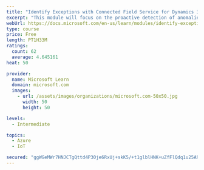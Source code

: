 ```yaml
---
title: "Identify Exceptions with Connected Field Service for Dynamics 365 and Azure IoT"
excerpt: "This module will focus on the proactive detection of anomalies in the IoT device telemetry.  Additionally, this module will cover the customization of the Connected Field Service components to handle different telemetry from the device and options for storing detail data for future analysis."
webUrl: https://docs.microsoft.com/en-us/learn/modules/identify-exceptions-with-connected-field-service/
type: course
price: Free
length: PT1H33M
ratings:
  count: 62
  average: 4.645161
heat: 50

provider:
  name: Microsoft Learn
  domain: microsoft.com
  images:
    - url: /assets/images/organizations/microsoft.com-50x50.jpg
      width: 50
      height: 50

levels:
  - Intermediate

topics:
  - Azure
  - IoT

secured: "ggWGeMWr7HNJCTgQttd4P30je6RxUj+skK5/+t1glblHNK+uZfFlQdq1u25A9FY6V7hsaiN3Rz5ikWj0P0kZzHN5ueND5ozvL/rNkIKEhiLpsKcaBwlww1a0kNQMxm7kYmHzt6IV0QDZVzh4cLEiZ7YIKMaiuAinZjt3f4wWL6D1KrpyU+zEQHblfic6SSAmv164RW3dBf2FBO8htf0gkT6JDwS2ClsMIC8TSS0DLe/+ysxxgBRbgqT2Apq/oCtzkg8oqANUr/NH0y/ObSEwi4IIRzlPOre0PaUHE1iNhnZGfubk5vGZuYwtf12c5SdFWakkRHeNrEtSvYAYmG+yLjynwaJoVjSuaiOAT+U+GyApN08afZtqliZJkpg4JRp2hznpgAe8SySTTLe7Mp4TcWVi8kiLp3rlrasizHmnoT0=;88cIqogJTGZdw7OdbtOfOg=="
---
```


